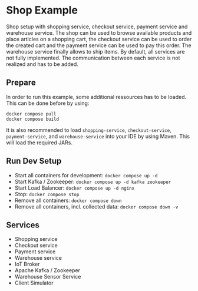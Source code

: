 # Shop Example

Shop setup with shopping service, checkout service, payment service and warehouse service. The shop can be used to browse available products and place articles on a shopping cart, the checkout service can be used to order the created cart and the payment service can be used to pay this order. The warehouse service finally allows to ship items. By default, all services are not fully implemented. The communication between each service is not realized and has to be added.

## Prepare

In order to run this example, some additional ressources has to be loaded. This can be done before by using:

```
docker compose pull
docker compose build
```

It is also recommended to load `shopping-service`, `checkout-service`, `payment-service`, and `warehouse-service` into your IDE by using Maven. This will load the required JARs.

## Run Dev Setup

- Start all containers for development: `docker compose up -d`
- Start Kafka / Zookeeper: `docker compose up -d kafka zookeeper`
- Start Load Balancer: `docker compose up -d nginx`
- Stop: `docker compose stop`
- Remove all containers: `docker compose down`
- Remove all containers, incl. collected data: `docker compose down -v`

## Services

- Shopping service
- Checkout service
- Payment service
- Warehouse service
- IoT Broker
- Apache Kafka / Zookeeper
- Warehouse Sensor Service
- Client Simulator
